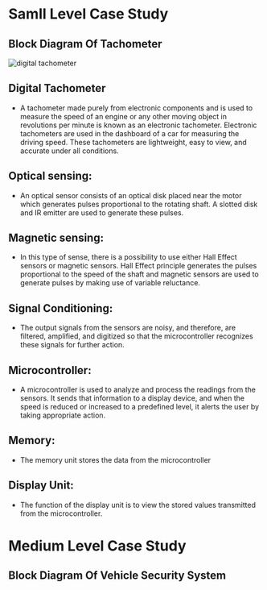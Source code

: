 # Samll Level Case Study

## Block Diagram Of Tachometer

![digital tachometer](https://user-images.githubusercontent.com/82751022/154839827-e7b0263b-8a78-4ce9-8212-b31a704571e7.png)

## Digital Tachometer
- A tachometer made purely from electronic components and is used to measure the speed of an engine or any other moving object in revolutions per minute is known as an electronic tachometer. Electronic tachometers are used in the dashboard of a car for measuring the driving speed. These tachometers are lightweight, easy to view, and accurate under all conditions.

## Optical sensing: 
- An optical sensor consists of an optical disk placed near the motor which generates pulses proportional to the rotating shaft. A slotted disk and IR emitter are used to generate these pulses.

## Magnetic sensing: 
- In this type of sense, there is a possibility to use either Hall Effect sensors or magnetic sensors. Hall Effect principle generates the pulses proportional to the speed of the shaft and magnetic sensors are used to generate pulses by making use of variable reluctance.

## Signal Conditioning: 
- The output signals from the sensors are noisy, and therefore, are filtered, amplified, and digitized so that the microcontroller recognizes these signals for further action.

## Microcontroller:
-  A microcontroller is used to analyze and process the readings from the sensors. It sends that information to a display device, and when the speed is reduced or increased to a predefined level, it alerts the user by taking appropriate action.

## Memory: 
- The memory unit stores the data from the microcontroller

## Display Unit: 
- The function of the display unit is to view the stored values transmitted from the microcontroller.



# Medium Level Case Study

## Block Diagram Of Vehicle Security System

